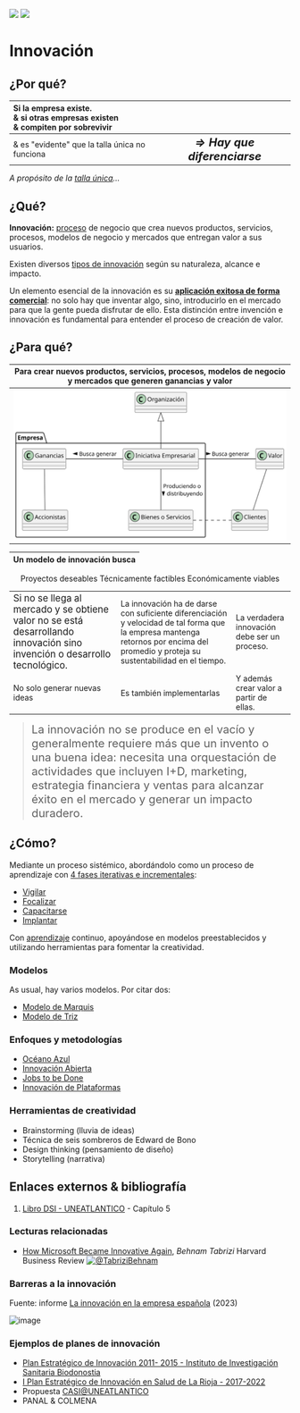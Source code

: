 [![](https://img.shields.io/badge/-Tabla_de_contenidos-000?style=flat&logo=Emlakjet&logoColor=red)](../../README.md)
[![](https://img.shields.io/badge/-Inicio%20de%20cap%C3%ADtulo-000?style=flat&logo=Acclaim&logoColor=red)](../README.md)

# Innovación

## ¿Por qué?

<div align="center">

|Si la empresa existe.<br />& si otras empresas existen<br />& compiten por sobrevivir| |
:-|:-:
|& es "evidente" que la talla única no funciona|*<big><big><b>⇒ Hay que diferenciarse</b></big></big>*

</div>

*A propósito de la [talla única](https://medium.com/knowable/why-everything-looks-the-same-bad80133dd6e)...*

## ¿Qué?

**Innovación:** [proceso](https://dle.rae.es/proceso) de negocio que crea nuevos productos, servicios, procesos, modelos de negocio y mercados que entregan valor a sus usuarios.

Existen diversos [tipos de innovación](tipos.md) según su naturaleza, alcance e impacto.

Un elemento esencial de la innovación es su **[aplicación exitosa de forma comercial](invencionVsInnovacion.md)**: no solo hay que inventar algo, sino, introducirlo en el mercado para que la gente pueda disfrutar de ello. Esta distinción entre invención e innovación es fundamental para entender el proceso de creación de valor.

## ¿Para qué?

<div align="center">

|Para crear nuevos productos, servicios, procesos, modelos de negocio y mercados que generen ganancias y valor
:-:|
|![](/images/modelosUML/modelosUML/empresa.svg)|

|Un modelo de innovación busca|
|-|
Proyectos deseables
Técnicamente factibles
Económicamente viables

||||
-|-|-
|<big>Si no se llega al mercado y se obtiene valor no se está desarrollando innovación sino invención o desarrollo tecnológico.</big>|La innovación ha de darse con suficiente diferenciación y velocidad de tal  forma que la empresa mantenga retornos por encima del promedio y proteja su sustentabilidad en el tiempo.|La verdadera innovación debe ser un proceso.|
No solo generar nuevas ideas|Es también implementarlas|Y además crear valor a partir de ellas.

</div>

> <big><big>La innovación no se produce en el vacío y generalmente requiere más que un invento o una buena idea: necesita una orquestación de actividades que incluyen I+D, marketing, estrategia financiera y ventas para alcanzar éxito en el mercado y generar un impacto duradero.</big></big>

## ¿Cómo?

Mediante un proceso sistémico, abordándolo como un proceso de aprendizaje con [4 fases iterativas e incrementales](proceso.md):

- [Vigilar](vigilanciaTecnologica.md)
- [Focalizar](focalizar.md)
- [Capacitarse](capacitarse.md)
- [Implantar](implantar.md)

Con [aprendizaje](aprender.md) continuo, apoyándose en modelos preestablecidos y utilizando herramientas para fomentar la creatividad.

### Modelos 

As usual, hay varios modelos. Por citar dos:

- [Modelo de Marquis](modeloMarquis.md)
- [Modelo de Triz](modeloTriz.md)

### Enfoques y metodologías

- [Océano Azul](oceanoAzul.md)
- [Innovación Abierta](innovacionAbierta.md)
- [Jobs to be Done](jobsToBeDone.md)
- [Innovación de Plataformas](dePlataformas.md)

### Herramientas de creatividad

- Brainstorming (lluvia de ideas)
- Técnica de seis sombreros de Edward de Bono
- Design thinking (pensamiento de diseño)
- Storytelling (narrativa)

## Enlaces externos & bibliografía

1. [Libro DSI - UNEATLANTICO](https://campus.uneatlantico.es/pluginfile.php/68989/mod_folder/content/0/Libro%20DSI%20-%20UNEATLANTICO.pdf?forcedownload=1) - Capítulo 5

### Lecturas relacionadas

- [How Microsoft Became Innovative Again](https://hbr.org/2023/02/how-microsoft-became-innovative-again), *Behnam Tabrizi* Harvard Business Review [![@TabriziBehnam](https://img.shields.io/badge/-@TabriziBehnam-000?style=flat&logo=Twitter&logoColor=white)](https://twitter.com/TabriziBehnam)

### Barreras a la innovación

Fuente: informe [La innovación en la empresa española](https://apd-prod-wordpress.s3.amazonaws.com/uploads/sites/2/2023/02/informe_la_innovacion_en_la_empresa_espanola_apd_cesin.pdf) (2023)

![image](https://user-images.githubusercontent.com/8528047/229054610-b7985905-d493-4071-ada9-a0769a4c77b3.png)

### Ejemplos de planes de innovación

- [Plan Estratégico de Innovación 2011- 2015 - Instituto de Investigación Sanitaria Biodonostia](https://www.biodonostia.org/wp-content/uploads/2014/09/Plan-de-Innovaci%C3%B3n-2011-2015-IIS-Biodonostia-v123.pdf)
- [I Plan Estratégico de Innovación en Salud de La Rioja - 2017-2022](https://www.riojasalud.es/files/content/ciudadanos/planes-estrategicos/Plan_de_Innovacion.pdf)
- Propuesta [CASI@UNEATLANTICO](https://docs.google.com/presentation/d/1puagAGlKjXV3TymBewJY29LqsBPEZKGVlUXMbSLxSKM/edit?usp=sharing)
- PANAL & COLMENA
